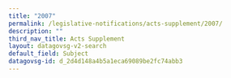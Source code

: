 ```yaml
---
title: "2007"
permalink: /legislative-notifications/acts-supplement/2007/
description: ""
third_nav_title: Acts Supplement
layout: datagovsg-v2-search
default_field: Subject
datagovsg-id: d_2d4d148a4b5a1eca69089be2fc74abb3
---
```

